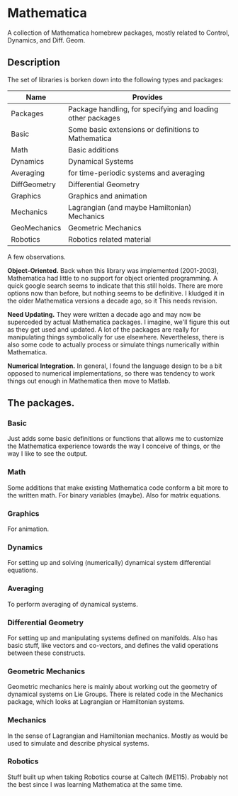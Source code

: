 Mathematica
===========

A collection of Mathematica homebrew packages, mostly related to
Control, Dynamics, and Diff. Geom.

## Description

The set of libraries is borken down into the following types and
packages:

Name | Provides
-----| --------
Packages  | Package handling, for specifying and loading other packages
Basic   | Some basic extensions or definitions to Mathematica
Math      | Basic additions
Dynamics   | Dynamical Systems
Averaging | for time-periodic systems and averaging
DiffGeometry | Differential Geometry
Graphics   | Graphics and animation
Mechanics  | Lagrangian (and maybe Hamiltonian) Mechanics
GeoMechanics | Geometric Mechanics
Robotics    | Robotics related material

A few observations.

**Object-Oriented.**
Back when this library was implemented (2001-2003), Mathematica had
little to no support for object oriented programming.  A quick google
search seems to indicate that this still holds.  There are more options
now than before, but nothing seems to be definitive.
I kludged it in the older Mathematica versions a decade ago, so it   This
needs revision.

**Need Updating.**
They were written a decade ago and may now be superceded by actual
Mathematica packages.  I imagine, we'll figure this out as they get
used and updated.  A lot of the packages are really for manipulating
things symbolically for use elsewhere.  Nevertheless, there is also some
code to actually process or simulate things numerically within
Mathematica.  

**Numerical Integration.**
In general, I found the language design to be a bit opposed to numerical
implementations, so there was tendency to work things out enough in
Mathematica then move to Matlab.


## The packages.

### Basic

Just adds some basic definitions or functions that allows me to
customize the Mathematica experience towards the way I conceive of
things, or the way I like to see the output.



### Math

Some additions that make existing Mathematica code conform a bit more to
the written math.  For binary variables (maybe).  Also for matrix
equations.

### Graphics

For animation.

### Dynamics

For setting up and solving (numerically) dynamical system differential
equations.

### Averaging

To perform averaging of dynamical systems.


### Differential Geometry

For setting up and manipulating systems defined on manifolds.  Also has
basic stuff, like vectors and co-vectors, and defines the valid
operations between these constructs.

### Geometric Mechanics

Geometric mechanics here is mainly about working out the geometry of
dynamical systems on Lie Groups.  There is related code in the Mechanics
package, which looks at Lagrangian or Hamiltonian systems.


### Mechanics

In the sense of Lagrangian and Hamiltonian mechanics.  Mostly as would
be used to simulate and describe physical systems.


### Robotics

Stuff built up when taking Robotics course at Caltech (ME115).  Probably
not the best since I was learning Mathematica at the same time.


